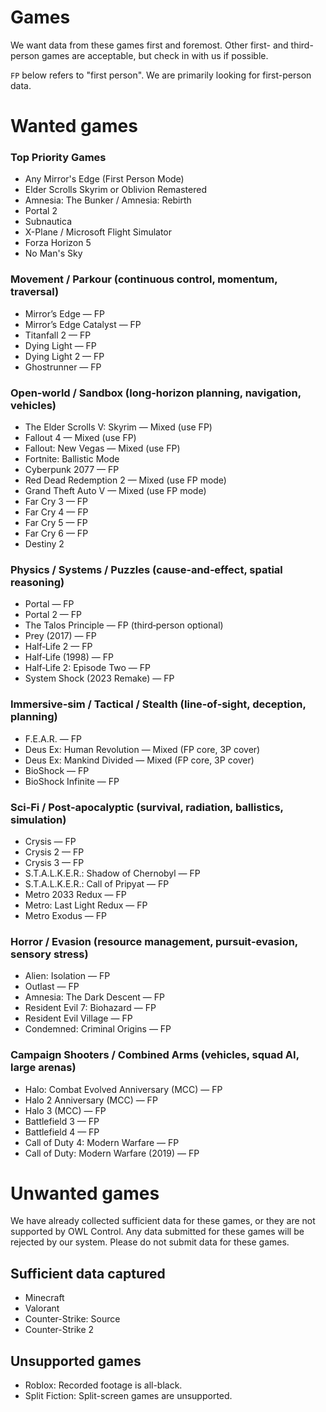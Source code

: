 # Games

We want data from these games first and foremost. Other first- and third-person games are acceptable, but check in with us if possible.

`FP` below refers to "first person". We are primarily looking for first-person data.

# Wanted games

### Top Priority Games

- Any Mirror's Edge (First Person Mode)
- Elder Scrolls Skyrim or Oblivion Remastered
- Amnesia: The Bunker / Amnesia: Rebirth
- Portal 2
- Subnautica
- X-Plane / Microsoft Flight Simulator
- Forza Horizon 5
- No Man's Sky

### Movement / Parkour (continuous control, momentum, traversal)

- Mirror’s Edge — FP
- Mirror’s Edge Catalyst — FP
- Titanfall 2 — FP
- Dying Light — FP
- Dying Light 2 — FP
- Ghostrunner — FP

### Open‑world / Sandbox (long‑horizon planning, navigation, vehicles)

- The Elder Scrolls V: Skyrim — Mixed (use FP)
- Fallout 4 — Mixed (use FP)
- Fallout: New Vegas — Mixed (use FP)
- Fortnite: Ballistic Mode
- Cyberpunk 2077 — FP
- Red Dead Redemption 2 — Mixed (use FP mode)
- Grand Theft Auto V — Mixed (use FP mode)
- Far Cry 3 — FP
- Far Cry 4 — FP
- Far Cry 5 — FP
- Far Cry 6 — FP
- Destiny 2

### Physics / Systems / Puzzles (cause‑and‑effect, spatial reasoning)

- Portal — FP
- Portal 2 — FP
- The Talos Principle — FP (third‑person optional)
- Prey (2017) — FP
- Half‑Life 2 — FP
- Half‑Life (1998) — FP
- Half‑Life 2: Episode Two — FP
- System Shock (2023 Remake) — FP

### Immersive‑sim / Tactical / Stealth (line‑of‑sight, deception, planning)

- F.E.A.R. — FP
- Deus Ex: Human Revolution — Mixed (FP core, 3P cover)
- Deus Ex: Mankind Divided — Mixed (FP core, 3P cover)
- BioShock — FP
- BioShock Infinite — FP

### Sci‑Fi / Post‑apocalyptic (survival, radiation, ballistics, simulation)

- Crysis — FP
- Crysis 2 — FP
- Crysis 3 — FP
- S.T.A.L.K.E.R.: Shadow of Chernobyl — FP
- S.T.A.L.K.E.R.: Call of Pripyat — FP
- Metro 2033 Redux — FP
- Metro: Last Light Redux — FP
- Metro Exodus — FP

### Horror / Evasion (resource management, pursuit‑evasion, sensory stress)

- Alien: Isolation — FP
- Outlast — FP
- Amnesia: The Dark Descent — FP
- Resident Evil 7: Biohazard — FP
- Resident Evil Village — FP
- Condemned: Criminal Origins — FP

### Campaign Shooters / Combined Arms (vehicles, squad AI, large arenas)

- Halo: Combat Evolved Anniversary (MCC) — FP
- Halo 2 Anniversary (MCC) — FP
- Halo 3 (MCC) — FP
- Battlefield 3 — FP
- Battlefield 4 — FP
- Call of Duty 4: Modern Warfare — FP
- Call of Duty: Modern Warfare (2019) — FP

# Unwanted games

We have already collected sufficient data for these games, or they are not supported by OWL Control.
Any data submitted for these games will be rejected by our system.
Please do not submit data for these games.

## Sufficient data captured

- Minecraft
- Valorant
- Counter-Strike: Source
- Counter-Strike 2

## Unsupported games

- Roblox: Recorded footage is all-black.
- Split Fiction: Split-screen games are unsupported.
